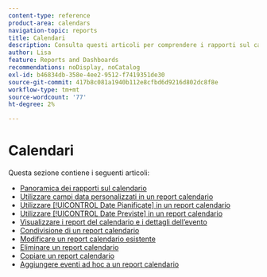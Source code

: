 ```yaml
---
content-type: reference
product-area: calendars
navigation-topic: reports
title: Calendari
description: Consulta questi articoli per comprendere i rapporti sul calendario in Adobe Workfront.
author: Lisa
feature: Reports and Dashboards
recommendations: noDisplay, noCatalog
exl-id: b46834db-358e-4ee2-9512-f7419351de30
source-git-commit: 417b8c081a1940b112e8cfbd6d9216d802dc8f8e
workflow-type: tm+mt
source-wordcount: '77'
ht-degree: 2%

---
```


# Calendari

Questa sezione contiene i seguenti articoli:

* [Panoramica dei rapporti sul calendario](../../../reports-and-dashboards/reports/calendars/calendar-reports-overview.md)
* [Utilizzare campi data personalizzati in un report calendario](../../../reports-and-dashboards/reports/calendars/use-custom-dates.md)
* [Utilizzare [!UICONTROL Date Pianificate] in un report calendario](../../../reports-and-dashboards/reports/calendars/use-planned-dates.md)
* [Utilizzare [!UICONTROL Date Previste] in un report calendario](../../../reports-and-dashboards/reports/calendars/use-projected-dates.md)
* [Visualizzare i report del calendario e i dettagli dell’evento](../../../reports-and-dashboards/reports/calendars/view-calendar-reports-and-event-details.md)
* [Condivisione di un report calendario](../../../reports-and-dashboards/reports/calendars/share-a-calendar-report.md)
* [Modificare un report calendario esistente](../../../reports-and-dashboards/reports/calendars/edit-an-existing-calendar-report.md)
* [Eliminare un report calendario](../../../reports-and-dashboards/reports/calendars/delete-a-calendar-report.md)
* [Copiare un report calendario](../../../reports-and-dashboards/reports/calendars/copy-a-calendar-report.md)
* [Aggiungere eventi ad hoc a un report calendario](../../../reports-and-dashboards/reports/calendars/add-ad-hoc-events.md)
